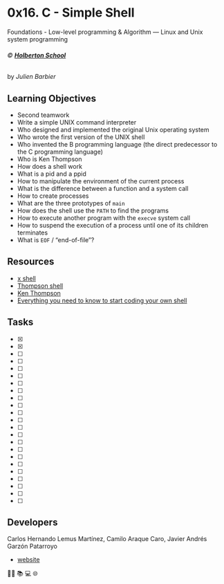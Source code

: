 # 0x16. C - Simple Shell
Foundations - Low-level programming & Algorithm ― Linux and Unix system programming

###### :copyright: **[Holberton School](https://www.holbertonschool.com/)**
by _Julien Barbier_

## Learning Objectives
* Second teamwork
* Write a simple UNIX command interpreter
* Who designed and implemented the original Unix operating system
* Who wrote the first version of the UNIX shell
* Who invented the B programming language (the direct predecessor to the C programming language)
* Who is Ken Thompson
* How does a shell work
* What is a pid and a ppid
* How to manipulate the environment of the current process
* What is the difference between a function and a system call
* How to create processes
* What are the three prototypes of ```main```
* How does the shell use the ```PATH``` to find the programs
* How to execute another program with the ```execve``` system call
* How to suspend the execution of a process until one of its children terminates
* What is ```EOF``` / “end-of-file”?

## Resources
* [x shell](https://en.wikipedia.org/wiki/Unix_shell)
* [Thompson shell](https://en.wikipedia.org/wiki/Thompson_shell)
* [Ken Thompson](https://en.wikipedia.org/wiki/Ken_Thompson)
* [Everything you need to know to start coding your own shell](https://intranet.hbtn.io/concepts/64)

## Tasks
* [x] 
* [x] 
* [ ] 
* [ ] 
* [ ] 
* [ ] 
* [ ] 
* [ ] 
* [ ] 
* [ ] 
* [ ] 
* [ ] 
* [ ] 
* [ ] 
* [ ] 
* [ ] 
* [ ] 
* [ ] 
* [ ] 
* [ ] 
* [ ] 
* [ ] 
* [ ] 

## Developers
Carlos Hernando Lemus Martínez, Camilo Araque Caro, Javier Andrés Garzón Patarroyo
- [website](https://tecnoayuda.co/)

:man_technologist: :books: :computer: :globe_with_meridians:
